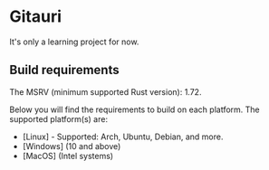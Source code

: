 # Gitauri

It's only a learning project for now.

## Build requirements

The MSRV (minimum supported Rust version): 1.72.

Below you will find the requirements to build on each platform. The supported platform(s)
are:

- [Linux] - Supported: Arch, Ubuntu, Debian, and more.
- [Windows] (10 and above)
- [MacOS] (Intel systems)

